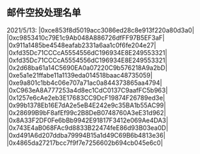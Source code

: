 ## 邮件空投处理名单
2021/5/13:
|0xce853f8d5019acc3086ed28c8e913f220a80d3a0|
|0xc9853410c79E1c9Ab048A886726dfFF97B5EF3aF|
|0x911a1485be4548eafab2331a6aa1c0f6fe204e27|
|0xfd35Dc71CCCcA5554556dC196934E8E249553321|
|0xfd35Dc71CCCcA5554556dC196934E8E249553321|
|0x2d68ba61a14C5690EA0a07220C9b576218A9a2bD|
|0xe5a1e21ffabe11a1139eda014518baac48735059|
|0xe9a801c1bb4c06e707a71ac0a844373865aa4794|
|0xC963eA8A777253a4d8ec1CdC0137C9aafFC5b963|
|0x1257e6cAe2eb3E17683CC9DcF19874F26789ed3e|
|0x99b1378Eb16E7dA2e5eB4E242e9c35BA1b55AC99|
|0x28699B9bF8afEf99c2B8DeB0748760A3eE31d962|
|0x8A33F2DF0Fe6bBb9942E91817F3412e069Ae4DA3|
|0x743E4aB068FAc9d8833B22474feE86d93B03ea0D|
|0xd491A6d207ddba79994B15a1d49C69B6b4813e36|
|0x4865da27217bcc7f9f7e7256602b694cb045e6c0|


